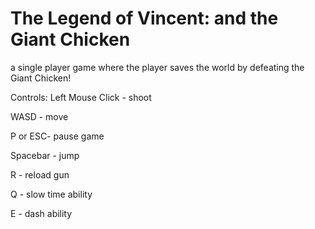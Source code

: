 # The Legend of Vincent: and the Giant Chicken
a single player game where the player saves the world by defeating the Giant Chicken!

Controls:
Left Mouse Click - shoot

WASD - move

P or ESC- pause game

Spacebar - jump

R - reload gun


Q - slow time ability

E - dash ability
